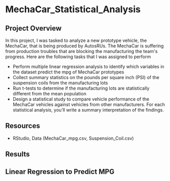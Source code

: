 # MechaCar_Statistical_Analysis

## Project Overview
In this project, I was tasked to analyze a new prototype vehicle, the MechaCar, that is being produced by AutosRUs. The MechaCar is suffering from production troubles that are blocking the manufacturing the team's progress. Here are the following tasks that I was assigned to perform

  - Perform multiple linear regression analysis to identify which variables in the dataset predict the mpg of MechaCar prototypes
  - Collect summary statistics on the pounds per square inch (PSI) of the suspension coils from the manufacturing lots
  - Run t-tests to determine if the manufacturing lots are statistically different from the mean population
  - Design a statistical study to compare vehicle performance of the MechaCar vehicles against vehicles from other manufacturers. For each statistical analysis, you’ll   write a summary interpretation of the findings.

## Resources
- RStudio, Data (MechaCar_mpg.csv, Suspension_Coil.csv)

## Results 
## Linear Regression to Predict MPG


